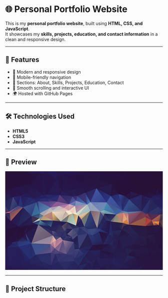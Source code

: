 # 🌐 Personal Portfolio Website

This is my **personal portfolio website**, built using **HTML, CSS, and JavaScript**.  
It showcases my **skills, projects, education, and contact information** in a clean and responsive design.  

---

## 🚀 Features
- 🎨 Modern and responsive design  
- 📱 Mobile-friendly navigation  
- 📝 Sections: About, Skills, Projects, Education, Contact  
- 🔗 Smooth scrolling and interactive UI  
- 🌍 Hosted with GitHub Pages  

---

## 🛠️ Technologies Used
- **HTML5**  
- **CSS3**  
- **JavaScript**  

---

## 📸 Preview
![Portfolio Screenshot](images/bg.jpg)

---

## 📂 Project Structure
